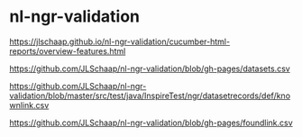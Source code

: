 # nl-ngr-validation
https://jlschaap.github.io/nl-ngr-validation/cucumber-html-reports/overview-features.html

https://github.com/JLSchaap/nl-ngr-validation/blob/gh-pages/datasets.csv


https://github.com/JLSchaap/nl-ngr-validation/blob/master/src/test/java/InspireTest/ngr/datasetrecords/def/knownlink.csv

https://github.com/JLSchaap/nl-ngr-validation/blob/gh-pages/foundlink.csv